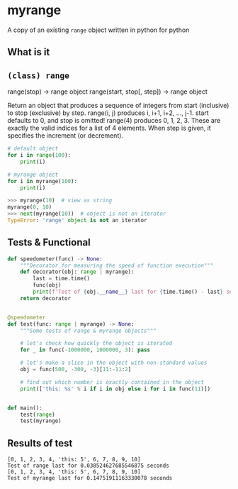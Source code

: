 # myrange
A copy of an existing `range` object written in python for python

## What is it

`(class) range`
---
range(stop) -> range object range(start, stop[, step]) -> range object

Return an object that produces a sequence of integers from start (inclusive) to stop (exclusive) by step. range(i, j) produces i, i+1, i+2, ..., j-1. start defaults to 0, and stop is omitted! range(4) produces 0, 1, 2, 3. These are exactly the valid indices for a list of 4 elements. When step is given, it specifies the increment (or decrement).
```py
# default object
for i in range(100):
    print(i)

# myrange object
for i in myrange(100):
    print(i)
```
```py
>>> myrange(10)  # view as string
myrange(0, 10)
>>> next(myrange(10))  # object is not an iterator
TypeError: 'range' object is not an iterator
```

## Tests & Functional
```py
def speedometer(func) -> None:
    """Decorator for measuring the speed of function execution"""
    def decorator(obj: range | myrange):
        last = time.time()
        func(obj)
        print(f'Test of {obj.__name__} last for {time.time() - last} seconds')
    return decorator


@speedometer
def test(func: range | myrange) -> None:
    """Some tests of range & myrange objects"""

    # let's check how quickly the object is iterated
    for _ in func(-1000000, 1000000, 3): pass

    # let's make a slice in the object with non-standard values
    obj = func(500, -300, -3)[11:-11:2]

    # find out which number is exactly contained in the object
    print(['this: %s' % i if i in obj else i for i in func(11)])


def main():
    test(range)
    test(myrange)
```

## Results of test
```
[0, 1, 2, 3, 4, 'this: 5', 6, 7, 8, 9, 10]                                                                                                                                         
Test of range last for 0.038524627685546875 seconds
[0, 1, 2, 3, 4, 'this: 5', 6, 7, 8, 9, 10]
Test of myrange last for 0.14751911163330078 seconds
```
